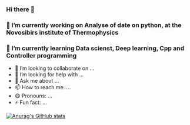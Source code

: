 ### Hi there 👋


### 🔭 I’m currently working on Analyse of date on python, at the Novosibirs institute of Thermophysics
### 🌱 I’m currently learning Data scienst, Deep learning, Cpp and Controller programming
- 👯 I’m looking to collaborate on ...
- 🤔 I’m looking for help with ...
- 💬 Ask me about ...
- 📫 How to reach me: ...
- 😄 Pronouns: ...
- ⚡ Fun fact: ...

[![Anurag's GitHub stats](https://github-readme-stats.vercel.app/api?username=NikitaGoltsev&show_icons=true)](https://github.com/anuraghazra/github-readme-stats)
<br>
